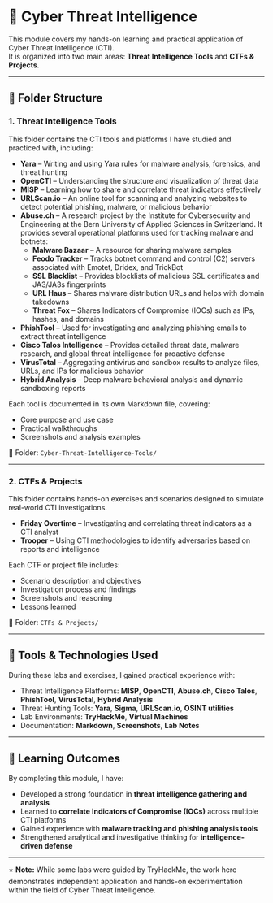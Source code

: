 # 🧠 Cyber Threat Intelligence

This module covers my hands-on learning and practical application of Cyber Threat Intelligence (CTI).  
It is organized into two main areas: **Threat Intelligence Tools** and **CTFs & Projects**.

---

## 📂 Folder Structure

### 1. Threat Intelligence Tools
This folder contains the CTI tools and platforms I have studied and practiced with, including:

- **Yara** – Writing and using Yara rules for malware analysis, forensics, and threat hunting  
- **OpenCTI** – Understanding the structure and visualization of threat data  
- **MISP** – Learning how to share and correlate threat indicators effectively  
- **URLScan.io** – An online tool for scanning and analyzing websites to detect potential phishing, malware, or malicious behavior  
- **Abuse.ch** – A research project by the Institute for Cybersecurity and Engineering at the Bern University of Applied Sciences in Switzerland. It provides several operational platforms used for tracking malware and botnets:
  - **Malware Bazaar** – A resource for sharing malware samples  
  - **Feodo Tracker** – Tracks botnet command and control (C2) servers associated with Emotet, Dridex, and TrickBot  
  - **SSL Blacklist** – Provides blocklists of malicious SSL certificates and JA3/JA3s fingerprints  
  - **URL Haus** – Shares malware distribution URLs and helps with domain takedowns  
  - **Threat Fox** – Shares Indicators of Compromise (IOCs) such as IPs, hashes, and domains  
- **PhishTool** – Used for investigating and analyzing phishing emails to extract threat intelligence  
- **Cisco Talos Intelligence** – Provides detailed threat data, malware research, and global threat intelligence for proactive defense
- **VirusTotal** – Aggregating antivirus and sandbox results to analyze files, URLs, and IPs for malicious behavior
- **Hybrid Analysis** – Deep malware behavioral analysis and dynamic sandboxing reports 

Each tool is documented in its own Markdown file, covering:
- Core purpose and use case  
- Practical walkthroughs  
- Screenshots and analysis examples  

📁 Folder: `Cyber-Threat-Intelligence-Tools/`

---

### 2. CTFs & Projects
This folder contains hands-on exercises and scenarios designed to simulate real-world CTI investigations.

- **Friday Overtime** – Investigating and correlating threat indicators as a CTI analyst  
- **Trooper** – Using CTI methodologies to identify adversaries based on reports and intelligence  

Each CTF or project file includes:
- Scenario description and objectives  
- Investigation process and findings  
- Screenshots and reasoning  
- Lessons learned  

📁 Folder: `CTFs & Projects/`

---

## 🔧 Tools & Technologies Used
During these labs and exercises, I gained practical experience with:

- Threat Intelligence Platforms: **MISP**, **OpenCTI**, **Abuse.ch**, **Cisco Talos**, **PhishTool**, **VirusTotal**, **Hybrid Analysis**
- Threat Hunting Tools: **Yara**, **Sigma**, **URLScan.io**, **OSINT utilities**
- Lab Environments: **TryHackMe**, **Virtual Machines**
- Documentation: **Markdown**, **Screenshots**, **Lab Notes**

---

## 🌱 Learning Outcomes
By completing this module, I have:

- Developed a strong foundation in **threat intelligence gathering and analysis**  
- Learned to **correlate Indicators of Compromise (IOCs)** across multiple CTI platforms  
- Gained experience with **malware tracking and phishing analysis tools**  
- Strengthened analytical and investigative thinking for **intelligence-driven defense**

---

⭐ **Note:** While some labs were guided by TryHackMe, the work here demonstrates independent application and hands-on experimentation within the field of Cyber Threat Intelligence.
